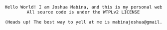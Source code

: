 <pre align="center">

Hello World! I am Joshua Mabina, and this is my personal website.
All source code is under the WTPLv2 LICENSE

(Heads up! The best way to yell at me is mabinajoshua@gmail.com)

</pre>
